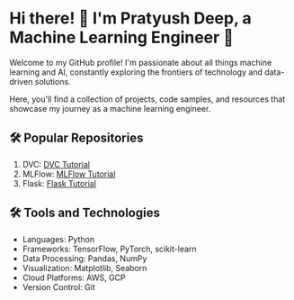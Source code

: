 <!DOCTYPE html>
<html>
<body>
  <h1>Hi there! 👋 I'm Pratyush Deep, a Machine Learning Engineer 🤖</h1>
  <p>Welcome to my GitHub profile! I'm passionate about all things machine learning and AI, constantly exploring the frontiers of technology and data-driven solutions.</p>
  <p>Here, you'll find a collection of projects, code samples, and resources that showcase my journey as a machine learning engineer.</p>
  <h2>🛠️ Popular Repositories</h2>
  <ol>
    <li>DVC:  <a href="https://github.com/stars/ShubhPatil95/lists/dvc-tutorial">DVC Tutorial</a> </li>
    <li>MLFlow: <a href="https://github.com/stars/ShubhPatil95/lists/mlflow">MLFlow Tutorial</a> </li>
    <li>Flask: <a href="https://github.com/ShubhPatil95/Flask_Outputs_Methods">Flask Tutorial</a> </li>
  </ol>
  
  <h2>🛠️ Tools and Technologies</h2>
  <ul>
    <li>Languages: Python</li>
    <li>Frameworks: TensorFlow, PyTorch, scikit-learn</li>
    <li>Data Processing: Pandas, NumPy</li>
    <li>Visualization: Matplotlib, Seaborn</li>
    <li>Cloud Platforms: AWS, GCP</li>
    <li>Version Control: Git</li>
  </ul>
</body>
</html>
